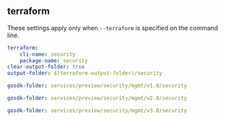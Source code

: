 
## terraform

These settings apply only when `--terraform` is specified on the command line.

``` yaml $(terraform)
terraform:
    cli-name: security
    package-name: security
clear-output-folder: true
output-folder: $(terraform-output-folder)/security
```

```yaml $(tag) == 'package-composite-v1' && $(terraform)
gosdk-folder: services/preview/security/mgmt/v1.0/security
```

```yaml $(tag) == 'package-composite-v2' && $(terraform)
gosdk-folder: services/preview/security/mgmt/v2.0/security
```

```yaml $(tag) == 'package-composite-v3' && $(terraform)
gosdk-folder: services/preview/security/mgmt/v3.0/security
```
